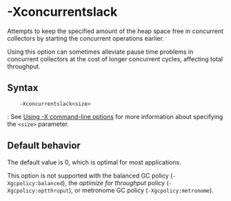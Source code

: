 <!--
* Copyright (c) 2017, 2022 IBM Corp. and others
*
* This program and the accompanying materials are made
* available under the terms of the Eclipse Public License 2.0
* which accompanies this distribution and is available at
* https://www.eclipse.org/legal/epl-2.0/ or the Apache
* License, Version 2.0 which accompanies this distribution and
* is available at https://www.apache.org/licenses/LICENSE-2.0.
*
* This Source Code may also be made available under the
* following Secondary Licenses when the conditions for such
* availability set forth in the Eclipse Public License, v. 2.0
* are satisfied: GNU General Public License, version 2 with
* the GNU Classpath Exception [1] and GNU General Public
* License, version 2 with the OpenJDK Assembly Exception [2].
*
* [1] https://www.gnu.org/software/classpath/license.html
* [2] http://openjdk.java.net/legal/assembly-exception.html
*
* SPDX-License-Identifier: EPL-2.0 OR Apache-2.0 OR GPL-2.0 WITH
* Classpath-exception-2.0 OR LicenseRef-GPL-2.0 WITH Assembly-exception
-->

# -Xconcurrentslack

Attempts to keep the specified amount of the heap space free in concurrent collectors by starting the concurrent operations earlier.

Using this option can sometimes alleviate pause time problems in concurrent collectors at the cost of longer concurrent cycles, affecting total throughput.

## Syntax

        -Xconcurrentslack<size>

: See [Using -X command-line options](x_jvm_commands.md) for more information about specifying the `<size>` parameter.

## Default behavior

The default value is 0, which is optimal for most applications.

This option is not supported with the balanced GC policy (`-Xgcpolicy:balanced`), the *optimize for throughput* policy (`-Xgcpolicy:optthruput`), or metronome GC policy (`-Xgcpolicy:metronome`).



<!-- ==== END OF TOPIC ==== xconcurrentslack.md ==== -->
